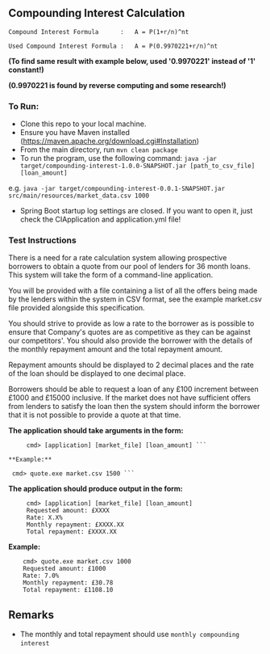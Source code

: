 ## Compounding Interest Calculation

`Compound Interest Formula		:   A = P(1+r/n)^nt`

`Used Compound Interest Formula	:   A = P(0.9970221+r/n)^nt` 

**(To find same result with example below, used '0.9970221' instead of '1' constant!)**

**(0.9970221 is found by reverse computing and some research!)**

### To Run:

- Clone this repo to your local machine.
- Ensure you have Maven installed (https://maven.apache.org/download.cgi#Installation)
- From the main directory, run `mvn clean package`
- To run the program, use the following command:
`java -jar target/compounding-interest-1.0.0-SNAPSHOT.jar [path_to_csv_file] [loan_amount]`

e.g. `java -jar target/compounding-interest-0.0.1-SNAPSHOT.jar src/main/resources/market_data.csv 1000`

- Spring Boot startup log settings are closed. If you want to open it, just check the CIApplication and application.yml file!

### Test Instructions

There is a need for a rate calculation system allowing prospective borrowers to obtain a quote from our pool of lenders for 36 month loans. This system will take the form of a command-line application.

You will be provided with a file containing a list of all the offers being made
by the lenders within the system in CSV format, see the example market.csv file provided alongside this specification.

You should strive to provide as low a rate to the borrower as is possible to ensure that Company's quotes are as competitive as they can be against our competitors'. You should also provide the borrower with the details of the monthly repayment amount and the total repayment amount.

Repayment amounts should be displayed to 2 decimal places and the rate of the loan should be displayed to one decimal place.

Borrowers should be able to request a loan of any £100 increment between £1000 and £15000 inclusive. If the market does not have sufficient offers from lenders to satisfy the loan then the system should inform the borrower that it is not possible to provide a quote at that time.
 
**The application should take arguments in the form:** 
```
     cmd> [application] [market_file] [loan_amount] ```

**Example:** 
```    
     cmd> quote.exe market.csv 1500 ```

**The application should produce output in the form:** 
```      
     cmd> [application] [market_file] [loan_amount]     
     Requested amount: £XXXX 
     Rate: X.X%     
     Monthly repayment: £XXXX.XX     
     Total repayment: £XXXX.XX 
 ```

**Example:** 
 ```
     cmd> quote.exe market.csv 1000 	
     Requested amount: £1000 	
     Rate: 7.0% 	
     Monthly repayment: £30.78 	
     Total repayment: £1108.10  
 ```
 
## Remarks
- The monthly and total repayment should use `monthly compounding interest`  
